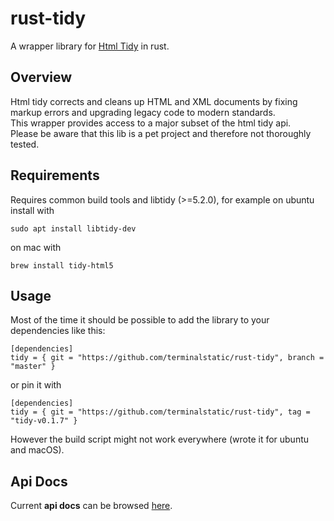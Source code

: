 # rust-tidy

A wrapper library for [Html Tidy](https://github.com/htacg/tidy-html5) in rust.

## Overview

Html tidy corrects and cleans up HTML and XML documents by fixing markup errors and upgrading legacy code to modern standards.<br />
This wrapper provides access to a major subset of the html tidy api.<br />
Please be aware that this lib is a pet project and therefore not thoroughly tested.<br />

## Requirements

Requires common build tools and libtidy (>=5.2.0), 
for example on ubuntu install with

````sudo apt install libtidy-dev````

on mac with

````brew install tidy-html5````

## Usage

Most of the time it should be possible to add the library to your dependencies like this: 
````
[dependencies]
tidy = { git = "https://github.com/terminalstatic/rust-tidy", branch = "master" }
````
or pin it with
````
[dependencies]
tidy = { git = "https://github.com/terminalstatic/rust-tidy", tag = "tidy-v0.1.7" }
````

However the build script might not work everywhere (wrote it for ubuntu and macOS). 

## Api Docs

Current **api docs** can be browsed [here](https://terminalstatic.github.io/rust-tidy/tidy/index.html).

